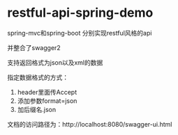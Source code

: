 # restful-api-spring-demo
spring-mvc和spring-boot 分别实现restful风格的api

并整合了swagger2

支持返回格式为json以及xml的数据

指定数据格式的方式：

1. header里面传Accept
2. 添加参数format=json
3. 加后缀名.json



文档的访问路径为：http://localhost:8080/swagger-ui.html